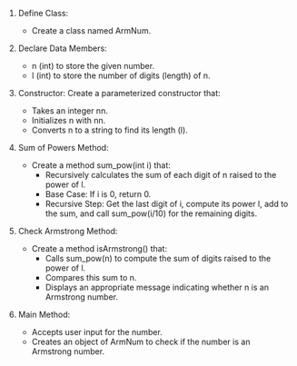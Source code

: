 1. Define Class: 
   - Create a class named ArmNum.

2. Declare Data Members:
   - n (int) to store the given number.
   - l (int) to store the number of digits (length) of n.

3. Constructor: Create a parameterized constructor that:
   - Takes an integer nn.
   - Initializes n with nn.
   - Converts n to a string to find its length (l).

4. Sum of Powers Method:
   - Create a method sum_pow(int i) that:
     - Recursively calculates the sum of each digit of n raised to the power of l.
     - Base Case: If i is 0, return 0.
     - Recursive Step: Get the last digit of i, compute its power l, add to the sum, and call sum_pow(i/10) for the remaining digits.

5. Check Armstrong Method:
   - Create a method isArmstrong() that:
     - Calls sum_pow(n) to compute the sum of digits raised to the power of l.
     - Compares this sum to n.
     - Displays an appropriate message indicating whether n is an Armstrong number.

6. Main Method:
   - Accepts user input for the number.
   - Creates an object of ArmNum to check if the number is an Armstrong number. 
